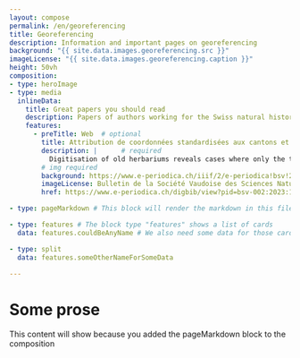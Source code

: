 ```yaml
---
layout: compose
permalink: /en/georeferencing
title: Georeferencing
description: Information and important pages on georeferencing
background: "{{ site.data.images.georeferencing‎.src }}"
imageLicense: "{{ site.data.images.georeferencing‎.caption }}"
height: 50vh
composition:
- type: heroImage
- type: media
  inlineData: 
    title: Great papers you should read
    description: Papers of authors working for the Swiss natural history collections
    features:
      - preTitle: Web  # optional
        title: Attribution de coordonnées standardisées aux cantons et localités suisses pour une saisie homogène des étiquettes lacunaires (Vust M., 2023) # required
        description: |      # required
          Digitisation of old herbariums reveals cases where only the town, or even the canton, is indicated as the locality. Other samples have no indication of localization, but the biography of the collector suggests that they came from Switzerland. In the absence of more precise information, the question arises as to what coordinates and uncertainty should we assign to these samples in a digitization's goal targeting national and international databases in order to represent them on distribution maps. Standardization was proposed and discussed.
        # img required
        background: https://www.e-periodica.ch/iiif/2/e-periodica!bsv!2023_102!bsv-002_2023_102_0001.jpg/full/!320,320/0/default.jpg
        imageLicense: Bulletin de la Société Vaudoise des Sciences Naturelles Band 102 (2023)
        href: https://www.e-periodica.ch/digbib/view?pid=bsv-002:2023:102::159#72

- type: pageMarkdown # This block will render the markdown in this file so no data property needed

- type: features # The block type "features" shows a list of cards
  data: features.couldBeAnyName # We also need some data for those cards. In this case we refer to a yaml file in the _data folder.

- type: split
  data: features.someOtherNameForSomeData

---
```


# Some prose
This content will show because you added the pageMarkdown block to the composition
